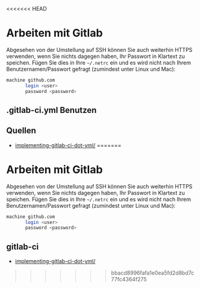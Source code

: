 <<<<<<< HEAD
# Arbeiten mit Gitlab

Abgesehen von der Umstellung auf SSH können Sie auch weiterhin HTTPS verwenden, wenn Sie nichts dagegen haben, Ihr Passwort in Klartext zu speichen.
Fügen Sie dies in Ihre `~/.netrc` ein und es wird nicht nach Ihrem Benutzernamen/Passwort gefragt (zumindest unter Linux und Mac):

```sh
machine github.com
       login <user>
       password <password>
```

## .gitlab-ci.yml Benutzen


## Quellen

* [implementing-gitlab-ci-dot-yml/](https://about.gitlab.com/2015/06/08/implementing-gitlab-ci-dot-yml/)
=======
# Arbeiten mit Gitlab

Abgesehen von der Umstellung auf SSH können Sie auch weiterhin HTTPS verwenden, wenn Sie nichts dagegen haben, Ihr Passwort in Klartext zu speichen.
Fügen Sie dies in Ihre `~/.netrc` ein und es wird nicht nach Ihrem Benutzernamen/Passwort gefragt (zumindest unter Linux und Mac):

```sh
machine github.com
       login <user>
       password <password>
```

## gitlab-ci

* [implementing-gitlab-ci-dot-yml/](https://about.gitlab.com/2015/06/08/implementing-gitlab-ci-dot-yml/)
>>>>>>> bbacd8996fafa1e0ea5fd2d8bd7c77fc4364f275
